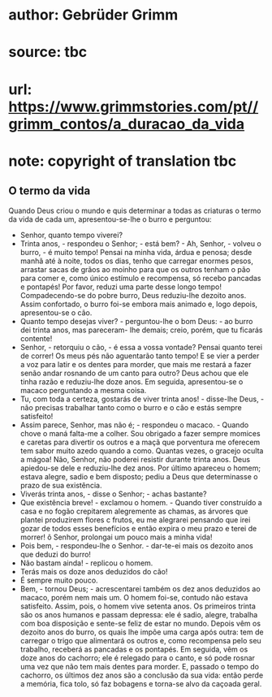 # author: Gebrüder Grimm
# source: tbc
# url: https://www.grimmstories.com/pt//grimm_contos/a_duracao_da_vida
# note: copyright of translation tbc

## O termo da vida 

Quando Deus criou o mundo e quis determinar a todas as criaturas o termo
da vida de cada um, apresentou-se-lhe o burro e perguntou:
- Senhor, quanto tempo viverei?
- Trinta anos, - respondeu o Senhor; - está bem? - Ah, Senhor, - volveu
o burro, - é muito tempo! Pensai na minha vida, árdua e penosa; desde
manhã até à noite, todos os dias, tenho que carregar enormes pesos,
arrastar sacas de grãos ao moinho para que os outros tenham o pão para
comer e, como único estímulo e recompensa, só recebo pancadas e
pontapés! Por favor, reduzi uma parte desse longo tempo!
Compadecendo-se do pobre burro, Deus reduziu-lhe dezoito anos. Assim
confortado, o burro foi-se embora mais animado e, logo depois,
apresentou-se o cão.
- Quanto tempo desejas viver? - perguntou-lhe o bom Deus: - ao burro dei
trinta anos, mas pareceram- lhe demais; creio, porém, que tu ficarás
contente!
- Senhor, - retorquiu o cão, - é essa a vossa vontade? Pensai quanto
terei de correr! Os meus pés não aguentarão tanto tempo! E se vier a
perder a voz para latir e os dentes para morder, que mais me restará a
fazer senão andar rosnando de um canto para outro?
Deus achou que ele tinha razão e reduziu-lhe doze anos. Em seguida,
apresentou-se o macaco perguntando a mesma coisa.
- Tu, com toda a certeza, gostarás de viver trinta anos! - disse-lhe
Deus, - não precisas trabalhar tanto como o burro e o cão e estás sempre
satisfeito!
- Assim parece, Senhor, mas não é; - respondeu o macaco. - Quando chove
o maná falta-me a colher. Sou obrigado a fazer sempre momices e caretas
para divertir os outros e a maçã que porventura me oferecem tem sabor
muito azedo quando a como. Quantas vezes, o gracejo oculta a mágoa! Não,
Senhor, não poderei resistir durante trinta anos.
Deus apiedou-se dele e reduziu-lhe dez anos. Por último apareceu o
homem; estava alegre, sadio e bem disposto; pediu a Deus que
determinasse o prazo de sua existência.
- Viverás trinta anos, - disse o Senhor; - achas bastante?
- Que existência breve! - exclamou o homem. - Quando tiver construído a
casa e no fogão crepitarem alegremente as chamas, as árvores que plantei
produzirem flores c frutos, eu me alegrarei pensando que irei gozar de
todos esses benefícios e então expira o meu prazo e terei de morrer! ô
Senhor, prolongai um pouco mais a minha vida!
- Pois bem, - respondeu-lhe o Senhor. - dar-te-ei mais os dezoito anos
que deduzi do burro!
- Não bastam ainda! - replicou o homem.
- Terás mais os doze anos deduzidos do cão!
- É sempre muito pouco.
- Bem, - tornou Deus; - acrescentarei também os dez anos deduzidos ao
macaco, porém nem mais um.
O homem foi-se, contudo não estava satisfeito.
Assim, pois, o homem vive setenta anos. Os primeiros trinta são os anos
humanos e passam depressa: ele é sadio, alegre, trabalha com boa
disposição e sente-se feliz de estar no mundo. Depois vêm os dezoito
anos do burro, os quais lhe impõe uma carga após outra: tem de carregar
o trigo que alimentará os outros e, como recompensa pelo seu trabalho,
receberá as pancadas e os pontapés. Em seguida, vêm os doze anos do
cachorro; ele é relegado para o canto, e só pode rosnar uma vez que não
tem mais dentes para morder. E, passado o tempo do cachorro, os últimos
dez anos são a conclusão da sua vida: então perde a memória, fica tolo,
só faz bobagens e torna-se alvo da caçoada geral.
